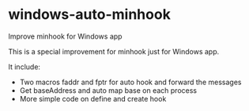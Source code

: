 # windows-auto-minhook
Improve minhook for Windows app

This is a special improvement for minhook just for Windows app.

It include:
* Two macros faddr and fptr for auto hook and forward the messages
* Get baseAddress and auto map base on each process
* More simple code on define and create hook
